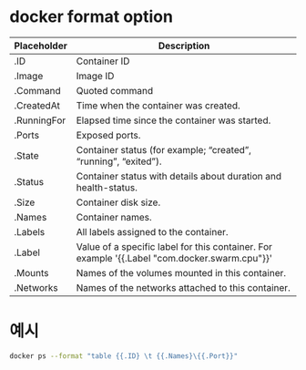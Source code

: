# docker format option

| Placeholder 	| Description                                                                                   	|
|-------------	|-----------------------------------------------------------------------------------------------	|
| .ID         	| Container ID                                                                                  	|
| .Image      	| Image ID                                                                                      	|
| .Command    	| Quoted command                                                                                	|
| .CreatedAt  	| Time when the container was created.                                                          	|
| .RunningFor 	| Elapsed time since the container was started.                                                 	|
| .Ports      	| Exposed ports.                                                                                	|
| .State      	| Container status (for example; “created”, “running”, “exited”).                               	|
| .Status     	| Container status with details about duration and health-status.                               	|
| .Size       	| Container disk size.                                                                          	|
| .Names      	| Container names.                                                                              	|
| .Labels     	| All labels assigned to the container.                                                         	|
| .Label      	| Value of a specific label for this container. For example '{{.Label "com.docker.swarm.cpu"}}' 	|
| .Mounts     	| Names of the volumes mounted in this container.                                               	|
| .Networks   	| Names of the networks attached to this container.                                             	|

# 예시

``` bash
docker ps --format "table {{.ID} \t {{.Names}\{{.Port}}"
``` 